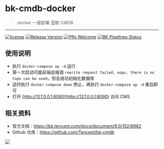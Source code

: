 # bk-cmdb-docker

> docker 一键部署 蓝鲸 CMDB

------


[![license](https://img.shields.io/badge/license-mit-brightgreen.svg?style=flat)](https://github.com/Tencent/bk-cmdb/blob/master/LICENSE.txt)
[![Release Version](https://img.shields.io/badge/release-3.2.19-brightgreen.svg)](https://github.com/Tencent/bk-cmdb/releases)
[![PRs Welcome](https://img.shields.io/badge/PRs-welcome-brightgreen.svg)](https://github.com/Tencent/bk-cmdb/pulls)
[![BK Pipelines Status](https://api.bkdevops.qq.com/process/api/external/pipelines/projects/cc/p-c02db56ac633447eb2e740b3fd0b6d2b/badge?X-DEVOPS-PROJECT-ID=cc)](http://api.bkdevops.qq.com/process/api-html/user/builds/projects/cc/pipelines/p-c02db56ac633447eb2e740b3fd0b6d2b/latestFinished?X-DEVOPS-PROJECT-ID=cc)



## 使用说明

- 执行 `docker-compose up -d` 运行
- 第一次启动可能前端会报错 `rewrite request failed, oops, there is no topo can be used`，但会成功初始化数据库
- 这时执行 `docker-compose down` 停止，再执行 `docker-compose up -d` 重启即可
- 打开 [http://127.0.0.1:8090](http://127.0.0.1:8090) 访问 CMS


## 相关资料

- 官方文档：https://bk.tencent.com/docs/document/6.0/152/6962
- Github 仓库：https://github.com/Tencent/bk-cmdb

![](docs/resource/img/bk-cmdb.png)
